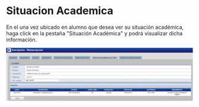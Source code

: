# Situacion Academica

En el una vez ubicado en alumno que desea ver su situación académica, haga click en la pestaña "Situación Académica" y podrá visualizar dicha información.

![Situación academica](./img/situacionAcademica.jpg)
 
